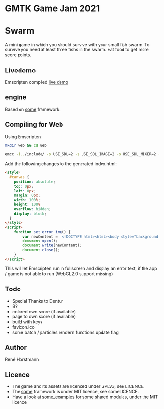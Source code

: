 # GMTK Game Jam 2021

# Swarm
A mini game in which you should survive with your small fish swarm.
To survive you need at least three fishs in the swarm.
Eat food to get more score points.

## Livedemo
Emscripten compiled [live demo](https://renehorstmann.github.io/gmtk21/)

## engine
Based on [some](http://github.com/renehorstmann/some) framework.


## Compiling for Web

Using Emscripten:
```sh
mkdir web && cd web
```

```sh
emcc -I../include/ -s USE_SDL=2 -s USE_SDL_IMAGE=2 -s USE_SDL_MIXER=2 -s FULL_ES3=1 -s EXPORTED_FUNCTIONS='["_main", "_e_io_idbfs_synced"]' -s SDL2_IMAGE_FORMATS='["png"]'  --preload-file ../res -s ALLOW_MEMORY_GROWTH=1 -s ASYNCIFY=1 -s EXIT_RUNTIME=1 -s FETCH=1 -lidbfs.js -DOPTION_GLES -DOPTION_SDL -DOPTION_FETCH ../src/e/*.c ../src/p/*.c ../src/r/*.c ../src/u/*.c ../src/*.c -o index.html
```

Add the following changes to the generated index.html:
```html
<style>
  #canvas {
    position: absolute;
    top: 0px;
    left: 0px;
    margin: 0px;
    width: 100%;
    height: 100%;
    overflow: hidden;
    display: block;
  }
</style>
<script>
    function set_error_img() {
        var newContent = '<!DOCTYPE html><html><body style="background-color:black;"><h1 style="color:white;">Potato Browsers are not supported!</h1><p style="color:silver;">Full WebGL2.0 is needed!</p></body></html>';
        document.open();
        document.write(newContent);
        document.close();
    }
</script>
```
This will let Emscripten run in fullscreen and display an error text, if the app / game is not able to run (WebGL2.0 support missing)


## Todo
- Special Thanks to Dentur
- B?
- colored own score (if available)
- page to own score (if available)
- build with keys
- favicon.ico
- some batch / particles rendern functions update flag


## Author
René Horstmann

## Licence
- The game and its assets are licenced under GPLv3, see LICENCE.
- The [some](https://github.com/renehorstmann/some) framework is under MIT licence, see someLICENCE.
- Have a look at [some_examples](https://github.com/renehorstmann/some_examples) for some shared modules, under the MIT licence
